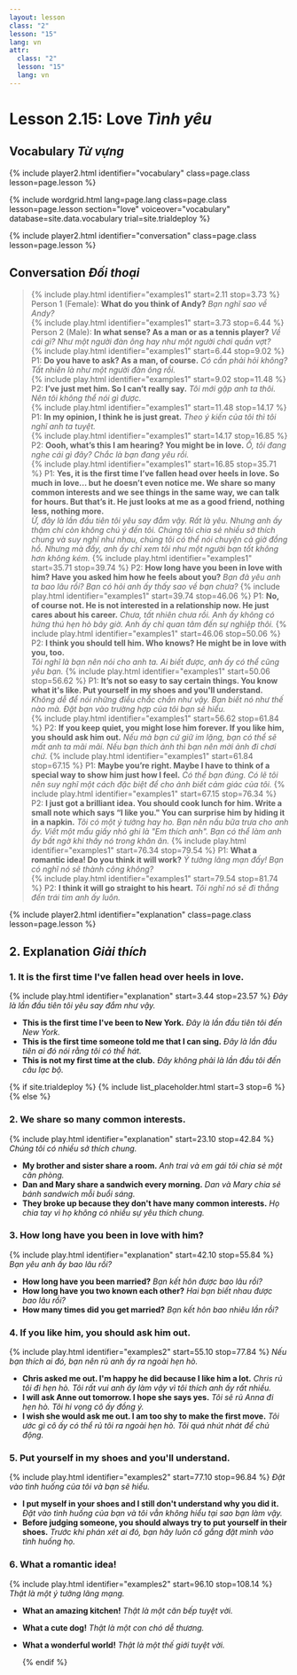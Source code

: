 ```yaml
---
layout: lesson
class: "2"
lesson: "15"
lang: vn
attr:
  class: "2"
  lesson: "15"
  lang: vn
---
```



# Lesson 2.15: Love *Tình yêu*


## Vocabulary *Từ vựng*
{% include player2.html identifier="vocabulary" class=page.class lesson=page.lesson %}


{% include wordgrid.html lang=page.lang
		class=page.class 
		lesson=page.lesson 
		section="love"
		voiceover="vocabulary"
		database=site.data.vocabulary 
		trial=site.trialdeploy %}
	

{% include player2.html identifier="conversation" class=page.class lesson=page.lesson %}

## Conversation *Đối thoại*

> {% include play.html identifier="examples1" start=2.11 stop=3.73 %} Person 1 (Female): **What do you think of Andy?**  *Bạn nghĩ sao về Andy?*        
> {% include play.html identifier="examples1" start=3.73 stop=6.44 %} Person 2 (Male): **In what sense? As a man or as a tennis player?**  *Về cái gì? Như một người đàn ông hay như một người chơi quần vợt?*    
> {% include play.html identifier="examples1" start=6.44 stop=9.02 %} P1: **Do you have to ask? As a man, of course.**  *Có cần phải hỏi không? Tất nhiên là như một người đàn ông rồi.*      
> {% include play.html identifier="examples1" start=9.02 stop=11.48 %} P2: **I’ve just met him. So I can’t really say.**  *Tôi mới gặp anh ta thôi. Nên tôi không thể nói gì được.*      
> {% include play.html identifier="examples1" start=11.48 stop=14.17 %} P1: **In my opinion, I think he is just great.**  *Theo ý kiến của tôi thì tôi nghĩ anh ta tuyệt.*   
> {% include play.html identifier="examples1" start=14.17 stop=16.85 %} P2: **Oooh, what’s this I am hearing? You might be in love.**  *Ồ, tôi đang nghe cái gì đây? Chắc là bạn đang yêu rồi.*   
> {% include play.html identifier="examples1" start=16.85 stop=35.71 %} P1: **Yes, it is the first time I’ve fallen head over heels in love. So much in love… but he doesn’t even notice me. We share so many common interests and we see things in the same way, we can talk for hours. But that’s it. He just looks at me as a good friend, nothing less, nothing more.**   
*Ừ, đây là lần đầu tiên tôi yêu say đắm vậy. Rất là yêu. Nhưng anh ấy thậm chí còn không chú ý đến tôi. Chúng tôi chia sẻ nhiều sở thích chung và suy nghĩ như nhau, chúng tôi có thể nói chuyện cả giờ đồng hồ. Nhưng mà đấy, anh ấy chỉ xem tôi như một người bạn tốt không hơn không kém.*
> {% include play.html identifier="examples1" start=35.71 stop=39.74 %} P2: **How long have you been in love with him? Have you asked him how he feels about you?**     *Bạn đã yêu anh ta bao lâu rồi? Bạn có hỏi anh ấy thấy sao về bạn chưa?*
> {% include play.html identifier="examples1" start=39.74 stop=46.06 %} P1: **No, of course not. He is not interested in a relationship now. He just cares about his career.**     *Chưa, tất nhiên chưa rồi. Anh ấy không có hứng thú hẹn hò bây giờ. Anh ấy chỉ quan tâm đến sự nghiệp thôi.*
> {% include play.html identifier="examples1" start=46.06 stop=50.06 %} P2: **I think you should tell him. Who knows? He might be in love with you, too.**     
*Tôi nghĩ là bạn nên nói cho anh ta. Ai biết được, anh ấy có thể cũng yêu bạn.*
> {% include play.html identifier="examples1" start=50.06 stop=56.62 %} P1: **It’s not so easy to say certain things. You know what it's like. Put yourself in my shoes and you'll understand.**   
*Không dễ để nói những điều chắc chắn như vậy. Bạn biết nó như thế nào mà. Đặt bạn vào trường hợp của tôi bạn sẽ hiểu.*  
> {% include play.html identifier="examples1" start=56.62 stop=61.84 %} P2: **If you keep quiet, you might lose him forever. If you like him, you should ask him out.**     *Nếu mà bạn cứ giữ im lặng, bạn có thể sẽ mất anh ta mãi mãi. Nếu bạn thích ảnh thì bạn nên mời ảnh đi chơi chứ.*
> {% include play.html identifier="examples1" start=61.84 stop=67.15 %} P1: **Maybe you’re right. Maybe I have to think of a special way to show him just how I feel.**     *Có thể bạn đúng. Có lẽ tôi nên suy nghĩ một cách đặc biệt để cho ảnh biết cảm giác của tôi.*
> {% include play.html identifier="examples1" start=67.15 stop=76.34 %} P2: **I just got a brilliant idea. You should cook lunch for him. Write a small note which says “I like you." You can surprise him by hiding it in a napkin.**     *Tôi có một ý tưởng hay ho. Bạn nên nấu bữa trưa cho anh ấy. Viết một mẩu giấy nhỏ ghi là "Em thích anh". Bạn có thể làm anh ấy bất ngờ khi thấy nó trong khăn ăn.*
> {% include play.html identifier="examples1" start=76.34 stop=79.54 %} P1: **What a romantic idea! Do you think it will work?**   *Ý tưởng lãng mạn đấy! Bạn có nghĩ nó sẽ thành công không?*    
> {% include play.html identifier="examples1" start=79.54 stop=81.74 %} P2: **I think it will go straight to his heart.**   *Tôi nghĩ nó sẽ đi thẳng đến trái tim anh ấy luôn.*

{% include player2.html identifier="explanation" class=page.class lesson=page.lesson %}
## 2. Explanation *Giải thích*

### 1. It is the first time I've fallen head over heels in love.
{% include play.html identifier="explanation" start=3.44 stop=23.57 %}
*Đây là lần đầu tiên tôi yêu say đắm như vậy.*

- **This is the first time I've been to New York.** *Đây là lần đầu tiên tôi đến New York.*
- **This is the first time someone told me that I can sing.** *Đây là lần đầu tiên ai đó nói rằng tôi có thể hát.*
- **This is not my first time at the club.** *Đây không phải là lần đầu tôi đến câu lạc bộ.*




{% if site.trialdeploy %}
  {% include list_placeholder.html start=3 stop=6 %}
  {% else %}

### 2. We share so many common interests.
{% include play.html identifier="explanation" start=23.10 stop=42.84 %}
*Chúng tôi có nhiều sở thích chung.* 

- **My brother and sister share a room.** *Anh trai và em gái tôi chia sẻ một căn phòng.*
- **Dan and Mary share a sandwich every morning.** *Dan và Mary chia sẻ bánh sandwich mỗi buổi sáng.*
- **They broke up because they don't have many common interests.** *Họ chia tay vì họ không có nhiều sự yêu thích chung.*

### 3. How long have you been in love with him? 
{% include play.html identifier="explanation" start=42.10 stop=55.84 %}
*Bạn yêu anh ấy bao lâu rồi?*

- **How long have you been married?** *Bạn kết hôn được bao lâu rồi?*
- **How long have you two known each other?** *Hai bạn biết nhau được bao lâu rồi?*
- **How many times did you get married?** *Bạn kết hôn bao nhiêu lần rồi?*

### 4. If you like him, you should ask him out.
{% include play.html identifier="examples2" start=55.10 stop=77.84 %}
*Nếu bạn thích ai đó, bạn nên rủ anh ấy ra ngoài hẹn hò.*  

- **Chris asked me out. I'm happy he did because I like him a lot.** *Chris rủ tôi đi hẹn hò. Tôi rất vui anh ấy làm vậy vì tôi thích anh ấy rất nhiều.*
- **I will ask Anne out tomorrow. I hope she says yes.** *Tôi sẽ rủ Anna đi hẹn hò. Tôi hi vọng cô ấy đồng ý.*
- **I wish she would ask me out. I am too shy to make the first move.** *Tôi ước gì cô ấy có thể rủ tôi ra ngoài hẹn hò. Tôi quá nhút nhát để chủ động.*

### 5. Put yourself in my shoes and you'll understand.
{% include play.html identifier="examples2" start=77.10 stop=96.84 %}
*Đặt vào tình huống của tôi và bạn sẽ hiểu.* 

- **I put myself in your shoes and I still don't understand why you did it.** *Đặt vào tình huống của bạn và tôi vẫn không hiểu tại sao bạn làm vậy.*
- **Before judging someone, you should always try to put yourself in their shoes.** *Trước khi phán xét ai đó, bạn hãy luôn cố gắng đặt mình vào tình huống họ.*

### 6. What a romantic idea!
{% include play.html identifier="examples2" start=96.10 stop=108.14 %}
*Thật là một ý tưởng lãng mạng.* 

- **What an amazing kitchen!** *Thật là một căn bếp tuyệt vời.*
- **What a cute dog!** *Thật là một con chó dễ thương.*
- **What a wonderful world!** *Thật là một thế giới tuyệt vời.*


 
  {% endif %}
